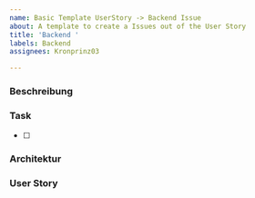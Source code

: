 ```yaml
---
name: Basic Template UserStory -> Backend Issue
about: A template to create a Issues out of the User Story
title: 'Backend '
labels: Backend
assignees: Kronprinz03

---
```


### Beschreibung

### Task
- [ ] 


### Architektur 


### User Story
